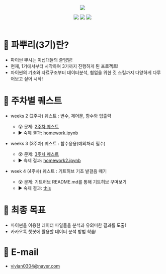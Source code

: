 <p align="center"><img src="https://user-images.githubusercontent.com/29548128/71769266-43433580-2f62-11ea-8d41-ae40f21f8c50.png"></p>
<p align="center">
  <img src = "https://img.shields.io/badge/Repositories-4-skyblue">
  <img src = "https://img.shields.io/badge/issues-0-9cf">
  <img src = "https://img.shields.io/badge/pull requests-1-green"> <br/><br/>
</p>

# 🥇 파뿌리(3기)란?
- 파이썬 뿌시는 이십대들의 줄임말!
- 현재, 1기에서부터 시작하여 3기까지 진행하게 된 프로젝트!
- 파이썬의 기초와 자료구조부터 데이터분석, 협업을 위한 깃 스킬까지 다양하게 다루어보고 싶어 시작!


# 🥈 주차별 퀘스트
- weeks 2 (2주차) 퀘스트 : 변수, 제어문, 함수와 입출력
  - 😵 문제: [2주차 퀘스트](https://github.com/koptimizer/Python_Breakers/blob/40712328a8371c04f9b97fcaa78accdac7daa32f/season3/quest/2%EC%A3%BC%EC%B0%A8%ED%80%98%EC%8A%A4%ED%8A%B8.md)
  - ▶️ 숙제 결과: [homework.ipynb](https://github.com/vivian0304/test_git/blob/437d8086100fc0a094d7e4fb9a7fffb38b4edc8c/homework.ipynb)
  
- weeks 3 (3주차) 퀘스트 : 함수응용(예외처리 필수)
  - 😵 문제: [3주차 퀘스트](https://github.com/koptimizer/Python_Breakers/blob/40712328a8371c04f9b97fcaa78accdac7daa32f/season3/quest/3%EC%A3%BC%EC%B0%A8%ED%80%98%EC%8A%A4%ED%8A%B8.md)
  - ▶️ 숙제 결과: [homework2.ipynb](https://github.com/vivian0304/test_git/blob/437d8086100fc0a094d7e4fb9a7fffb38b4edc8c/homework2.ipynb)

- week 4 (4주차) 퀘스트 : 기트허브 기초 발걸음 떼기
  - 😵 문제: 기트허브 README.md를 통해 기트허브 꾸며보기
  - ▶️ 숙제 결과: [this](https://github.com/vivian0304/test_git/blob/0cedfe8e6db716ad699469ab9d52a24ad00f8b89/README.md)

# 🥉 최종 목표
- 파이썬을 이용한 데이터 파일들을 분석과 유의미한 결과를 도출!
- 카카오톡 챗봇에 활용할 데이터 분석 방법 학습!
  
  
# :speech_balloon: E-mail
- <vivian0304@naver.com>

